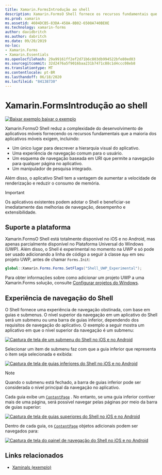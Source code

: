 ```yaml
---
title: Xamarin.FormsIntrodução ao shell
description: Xamarin.FormsO Shell fornece os recursos fundamentais que a maioria dos aplicativos exigem, incluindo uma experiência de usuário de navegação comum, um esquema de navegação baseado em URI e um manipulador de pesquisa integrado.
ms.prod: xamarin
ms.assetid: 4604DCB5-83DA-458A-8B02-6508A740BE0E
ms.technology: xamarin-forms
author: davidbritch
ms.author: dabritch
ms.date: 09/20/2019
no-loc:
- Xamarin.Forms
- Xamarin.Essentials
ms.openlocfilehash: 29a99161ff2ef2d71b6c803db994522bfe80ed03
ms.sourcegitcommit: 32d2476a5f9016baa231b7471c88c1d4ccc08eb8
ms.translationtype: MT
ms.contentlocale: pt-BR
ms.lasthandoff: 06/18/2020
ms.locfileid: "84138730"
---
```

# <a name="xamarinforms-shell-introduction"></a>Xamarin.FormsIntrodução ao shell

[![Baixar exemplo ](~/media/shared/download.png) baixar o exemplo](https://docs.microsoft.com/samples/xamarin/xamarin-forms-samples/userinterface-xaminals/)

Xamarin.FormsO Shell reduz a complexidade do desenvolvimento de aplicativos móveis fornecendo os recursos fundamentais que a maioria dos aplicativos móveis exigem, incluindo:

- Um único lugar para descrever a hierarquia visual do aplicativo.
- Uma experiência de navegação comum para o usuário.
- Um esquema de navegação baseada em URI que permite a navegação para qualquer página no aplicativo.
- Um manipulador de pesquisa integrado.

Além disso, o aplicativo Shell tem a vantagem de aumentar a velocidade de renderização e reduzir o consumo de memória.

> [!IMPORTANT]
> Os aplicativos existentes podem adotar o Shell e beneficiar-se imediatamente das melhorias de navegação, desempenho e extensibilidade.

## <a name="platform-support"></a>Suporte a plataforma

Xamarin.FormsO Shell está totalmente disponível no iOS e no Android, mas apenas parcialmente disponível no Plataforma Universal do Windows (UWP). Além disso, o Shell é experimental no momento na UWP e só pode ser usado adicionando a linha de código a seguir à classe `App` em seu projeto UWP, antes de chamar `Forms.Init`:

```csharp
global::Xamarin.Forms.Forms.SetFlags("Shell_UWP_Experimental");
```

Para obter informações sobre como adicionar um projeto UWP a uma Xamarin.Forms solução, consulte [Configurar projetos do Windows](~/xamarin-forms/platform/windows/installation/index.md).

## <a name="shell-navigation-experience"></a>Experiência de navegação do Shell

O Shell fornece uma experiência de navegação obstinada, com base em guias e submenus. O nível superior da navegação em um aplicativo do Shell será um submenu ou uma barra de guias inferior, dependendo dos requisitos de navegação do aplicativo. O exemplo a seguir mostra um aplicativo em que o nível superior da navegação é um submenu:

[![Captura de tela de um submenu do Shell no iOS e no Android](introduction-images/flyout.png "Submenu do Shell")](introduction-images/flyout-large.png#lightbox "Submenu do Shell")

Selecionar um item de submenu faz com que a guia inferior que representa o item seja selecionada e exibida:

[![Captura de tela de guias inferiores do Shell no iOS e no Android](introduction-images/monkeys.png "Guias inferiores do Shell")](introduction-images/monkeys-large.png#lightbox "Guias inferiores do Shell")

> [!NOTE]
> Quando o submenu está fechado, a barra de guias inferior pode ser considerada o nível principal da navegação no aplicativo.

Cada guia exibe um [`ContentPage`](xref:Xamarin.Forms.ContentPage) . No entanto, se uma guia inferior contiver mais de uma página, será possível navegar pelas páginas por meio da barra de guias superior:

[![Captura de tela de guias superiores do Shell no iOS e no Android](introduction-images/cats.png "Guias superiores do Shell")](introduction-images/cats-large.png#lightbox "Guias superiores do Shell")

Dentro de cada guia, os [`ContentPage`](xref:Xamarin.Forms.ContentPage) objetos adicionais podem ser navegados para:

[![Captura de tela do painel de navegação do Shell no iOS e no Android](introduction-images/cat-details.png "Navegação do aplicativo do Shell")](introduction-images/cat-details-large.png#lightbox "Navegação do aplicativo do Shell")

## <a name="related-links"></a>Links relacionados

- [Xaminals (exemplo)](https://docs.microsoft.com/samples/xamarin/xamarin-forms-samples/userinterface-xaminals/)
